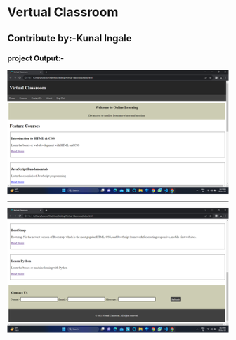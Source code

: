# Vertual Classroom


## Contribute by:-Kunal Ingale

### project Output:-

![](./../README/vertual%20classrrom%201.png)


---

![](./../README/vartual%20classroom%202.png)